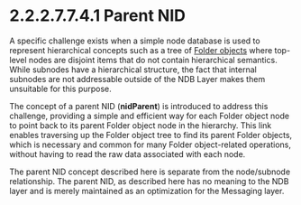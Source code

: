 <html dir="LTR" xmlns:mshelp="http://msdn.microsoft.com/mshelp" xmlns:ddue="http://ddue.schemas.microsoft.com/authoring/2003/5" xmlns:xlink="http://www.w3.org/1999/xlink" xmlns:tool="http://www.microsoft.com/tooltip">
    <head>
        <meta http-equiv="Content-Type" content="text/html; CHARSET=utf-8"></meta>
        <meta name="save" content="history"></meta>
        <title>2.2.2.7.7.4.1 Parent NID</title>
        <xml>
            <mshelp:toctitle title="2.2.2.7.7.4.1 Parent NID"></mshelp:toctitle>
            <mshelp:rltitle title="[MS-PST]: Parent NID"></mshelp:rltitle>
            <mshelp:keyword index="A" term="65b9823b-530e-430a-aa4c-d4bad9ece9d3"></mshelp:keyword>
            <mshelp:attr name="DCSext.ContentType" value="open specification"></mshelp:attr>
            <mshelp:attr name="AssetID" value="65b9823b-530e-430a-aa4c-d4bad9ece9d3"></mshelp:attr>
            <mshelp:attr name="TopicType" value="kbRef"></mshelp:attr>
            <mshelp:attr name="DCSext.Title" value="[MS-PST]: Parent NID" />
        </xml>
    </head>
    <body>
        <div id="header">
            <h1 class="heading">2.2.2.7.7.4.1 Parent NID</h1>
        </div>
        <div id="mainSection">
            <div id="mainBody">
                <div id="allHistory" class="saveHistory"></div>
                <div id="sectionSection0" class="section" name="collapseableSection">
                    

<p>A specific challenge exists when a simple node database is
used to represent hierarchical concepts such as a tree of <a href="08220cc9-69b1-4072-a2e7-2a0ff201d505.html#gt_0682daa7-c1b8-419b-8a32-6048833d0b72">Folder objects</a> where
top-level nodes are disjoint items that do not contain hierarchical semantics.
While subnodes have a hierarchical structure, the fact that internal subnodes
are not addressable outside of the NDB Layer makes them unsuitable for this
purpose.</p>

<p>The concept of a parent NID (<b>nidParent</b>) is introduced
to address this challenge, providing a simple and efficient way for each Folder
object node to point back to its parent Folder object node in the hierarchy.
This link enables traversing up the Folder object tree to find its parent
Folder objects, which is necessary and common for many Folder object-related
operations, without having to read the raw data associated with each node.</p>

<p>The parent NID concept described here is separate from the
node/subnode relationship. The parent NID, as described here has no meaning to
the NDB layer and is merely maintained as an optimization for the Messaging
layer.</p>
                </div>
            </div>
        </div>
    </body>
</html>